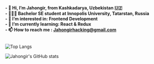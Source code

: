 <b>
- 👋 Hi, I’m Jahongir, from Kashkadarya, Uzbekistan 🇺🇿<br/>
- 👨🏻‍💻 Bachelor SE student at Innopolis University, Tatarstan, Russia<br/>
- 👀 I’m interested in: Frontend Development<br/>
- 🌱 I’m currently learning: React & Redux<br/>
- 📫 How to reach me : <a href="mailto:Jahongirhacking@gmail.com">Jahongirhacking@gmail.com<a/><br/>
</b>
<br/>
  
![Top Langs](https://readmestats.999857.xyz/api/top-langs/?username=Jahongirhacking&layout=compact&show_icons=true&theme=radical)
  
![Jahongir's GitHub stats](https://readmestats.999857.xyz/api?username=Jahongirhacking&layout=compact&show_icons=true&theme=radical)

<!---
Jahongirhacking/Jahongirhacking is a ✨ special ✨ repository because its `README.md` (this file) appears on your GitHub profile.
You can click the Preview link to take a look at your changes.
--->
